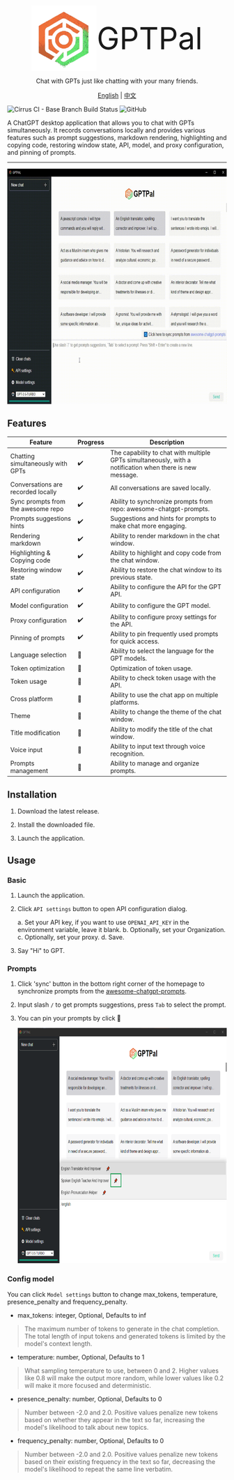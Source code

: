 <div style="display: flex; justify-content: center; align-items: center">
<img width="150px" src="src/assets/openai-rs.png" alt="openai-rs"/><div style="line-height: 150px; font-size: 5em;">GPTPal</div>
</div>

<div align=center>

Chat with GPTs just like chatting with your many friends.

[English](README.md) | [中文](README-zh.md)

</div>

![Cirrus CI - Base Branch Build Status](https://img.shields.io/cirrus/github/jiguantong/gptpal?style=flat-square)
![GitHub](https://img.shields.io/github/license/jiguantong/gptpal?style=flat-square)


A ChatGPT desktop application that allows you to chat with GPTs simultaneously. It records conversations locally and provides various features such as prompt suggestions, markdown rendering, highlighting and copying code, restoring window state, API, model, and proxy configuration, and pinning of prompts.

---

<div align=center>
<img width="745px" height="540px" src="src/assets/gptpal.gif" />
</div>

## Features

<div align=center>

| Feature | Progress | Description |
| ------ | ------ | ------ |
| Chatting simultaneously with GPTs | ✔️ | The capability to chat with multiple GPTs simultaneously, with a notification when there is new message. |
| Conversations are recorded locally | ✔️ | All conversations are saved locally.|
| Sync prompts from the awesome repo | ✔️ | Ability to synchronize prompts from repo: awesome-chatgpt-prompts. |
| Prompts suggestions hints | ✔️ | Suggestions and hints for prompts to make chat more engaging. |
| Rendering markdown | ✔️ | Ability to render markdown in the chat window. |
| Highlighting &amp; Copying code | ✔️ | Ability to highlight and copy code from the chat window. |
| Restoring window state | ✔️ | Ability to restore the chat window to its previous state. |
| API configuration | ✔️ | Ability to configure the API for the GPT API. |
| Model configuration | ✔️ | Ability to configure the GPT model. |
| Proxy configuration | ✔️ | Ability to configure proxy settings for the API. |
| Pinning of prompts | ✔️ | Ability to pin frequently used prompts for quick access. |
| Language selection | 🚧 | Ability to select the language for the GPT models. |
| Token optimization | 🚧 | Optimization of token usage. |
| Token usage | 🚧 | Ability to check token usage with the API. |
| Cross platform | 🚧 | Ability to use the chat app on multiple platforms. |
| Theme | 🚧 | Ability to change the theme of the chat window. |
| Title modification | 🚧 | Ability to modify the title of the chat window. |
| Voice input | 🚧 | Ability to input text through voice recognition. |
| Prompts management | 🚧 | Ability to manage and organize prompts. |

</div>

## Installation

1. Download the latest release.

2. Install the downloaded file.

3. Launch the application.

## Usage

### Basic

1. Launch the application.

2. Click `API settings` button to open API configuration dialog.

    a. Set your API key, if you want to use `OPENAI_API_KEY` in the environment variable, leave it blank.
    b. Optionally, set your Organization.
    c. Optionally, set your proxy.
    d. Save.

3. Say "Hi" to GPT.

### Prompts

1. Click 'sync' button in the bottom right corner of the homepage to synchronize prompts from the [awesome-chatgpt-prompts](https://github.com/f/awesome-chatgpt-prompts/blob/main/README.md).

2. Input slash `/` to get prompts suggestions, press `Tab` to select the prompt.

3. You can pin your prompts by click 📌

    <img width="745px" height="540px" src="src/assets/pin-prompt.png" />

### Config model

You can click `Model settings` button to change max_tokens, temperature, presence_penalty and frequency_penalty.

- max_tokens: integer, Optional, Defaults to inf

> The maximum number of tokens to generate in the chat completion.
> The total length of input tokens and generated tokens is limited by the model's context length.

- temperature: number, Optional, Defaults to 1

> What sampling temperature to use, between 0 and 2. Higher values like 0.8 will make the output more random, while lower values like 0.2 will make it more focused and deterministic.

- presence_penalty: number, Optional, Defaults to 0

> Number between -2.0 and 2.0. Positive values penalize new tokens based on whether they appear in the text so far, increasing the model's likelihood to talk about new topics.

- frequency_penalty: number, Optional, Defaults to 0

> Number between -2.0 and 2.0. Positive values penalize new tokens based on their existing frequency in the text so far, decreasing the model's likelihood to repeat the same line verbatim.
